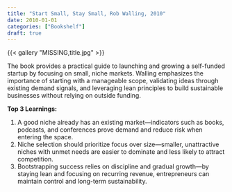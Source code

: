 ```yaml
---
title: "Start Small, Stay Small, Rob Walling, 2010"
date: 2010-01-01
categories: ["Bookshelf"]
draft: true
---
```


{{< gallery "MISSING,title.jpg" >}}

The book provides a practical guide to launching and growing a self-funded startup by focusing on small, niche markets. Walling emphasizes the importance of starting with a manageable scope, validating ideas through existing demand signals, and leveraging lean principles to build sustainable businesses without relying on outside funding.

**Top 3 Learnings:**

1. A good niche already has an existing market—indicators such as books, podcasts, and conferences prove demand and reduce risk when entering the space.
2. Niche selection should prioritize focus over size—smaller, unattractive niches with unmet needs are easier to dominate and less likely to attract competition.
3. Bootstrapping success relies on discipline and gradual growth—by staying lean and focusing on recurring revenue, entrepreneurs can maintain control and long-term sustainability.
